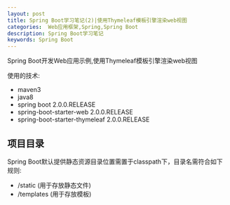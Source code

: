 ```yaml
---
layout: post
title: Spring Boot学习笔记(2)|使用Thymeleaf模板引擎渲染web视图
categories:  Web应用框架,Spring,Spring Boot
description: Spring Boot学习笔记
keywords: Spring Boot
---
```

  Spring Boot开发Web应用示例,使用Thymeleaf模板引擎渲染web视图

  使用的技术:
  - maven3
  - java8
  - spring boot 2.0.0.RELEASE
  - spring-boot-starter-web 2.0.0.RELEASE
  - spring-boot-starter-thymeleaf 2.0.0.RELEASE

## 项目目录


  Spring Boot默认提供静态资源目录位置需置于classpath下，目录名需符合如下规则:
  - /static (用于存放静态文件)
  - /templates (用于存放模板)

##
